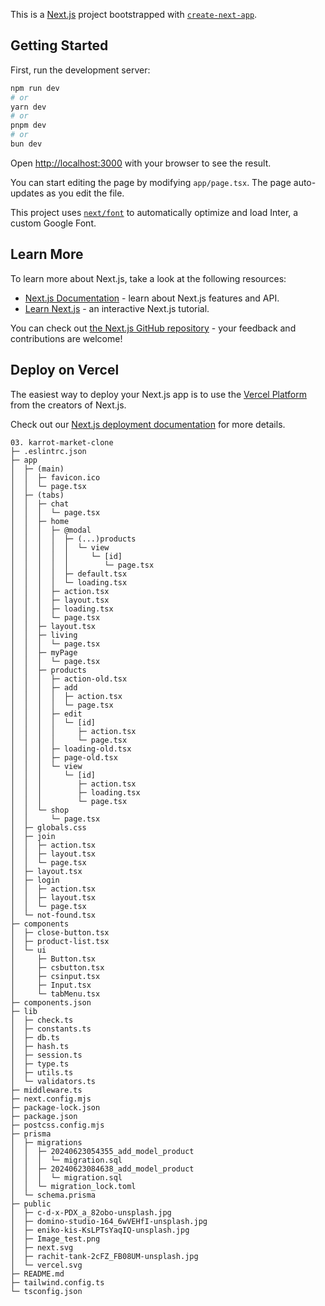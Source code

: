 This is a [Next.js](https://nextjs.org/) project bootstrapped with [`create-next-app`](https://github.com/vercel/next.js/tree/canary/packages/create-next-app).

## Getting Started

First, run the development server:

```bash
npm run dev
# or
yarn dev
# or
pnpm dev
# or
bun dev
```

Open [http://localhost:3000](http://localhost:3000) with your browser to see the result.

You can start editing the page by modifying `app/page.tsx`. The page auto-updates as you edit the file.

This project uses [`next/font`](https://nextjs.org/docs/basic-features/font-optimization) to automatically optimize and load Inter, a custom Google Font.

## Learn More

To learn more about Next.js, take a look at the following resources:

-   [Next.js Documentation](https://nextjs.org/docs) - learn about Next.js features and API.
-   [Learn Next.js](https://nextjs.org/learn) - an interactive Next.js tutorial.

You can check out [the Next.js GitHub repository](https://github.com/vercel/next.js/) - your feedback and contributions are welcome!

## Deploy on Vercel

The easiest way to deploy your Next.js app is to use the [Vercel Platform](https://vercel.com/new?utm_medium=default-template&filter=next.js&utm_source=create-next-app&utm_campaign=create-next-app-readme) from the creators of Next.js.

Check out our [Next.js deployment documentation](https://nextjs.org/docs/deployment) for more details.

```
03. karrot-market-clone
├─ .eslintrc.json
├─ app
│  ├─ (main)
│  │  ├─ favicon.ico
│  │  └─ page.tsx
│  ├─ (tabs)
│  │  ├─ chat
│  │  │  └─ page.tsx
│  │  ├─ home
│  │  │  ├─ @modal
│  │  │  │  ├─ (...)products
│  │  │  │  │  └─ view
│  │  │  │  │     └─ [id]
│  │  │  │  │        └─ page.tsx
│  │  │  │  ├─ default.tsx
│  │  │  │  └─ loading.tsx
│  │  │  ├─ action.tsx
│  │  │  ├─ layout.tsx
│  │  │  ├─ loading.tsx
│  │  │  └─ page.tsx
│  │  ├─ layout.tsx
│  │  ├─ living
│  │  │  └─ page.tsx
│  │  ├─ myPage
│  │  │  └─ page.tsx
│  │  ├─ products
│  │  │  ├─ action-old.tsx
│  │  │  ├─ add
│  │  │  │  ├─ action.tsx
│  │  │  │  └─ page.tsx
│  │  │  ├─ edit
│  │  │  │  └─ [id]
│  │  │  │     ├─ action.tsx
│  │  │  │     └─ page.tsx
│  │  │  ├─ loading-old.tsx
│  │  │  ├─ page-old.tsx
│  │  │  └─ view
│  │  │     └─ [id]
│  │  │        ├─ action.tsx
│  │  │        ├─ loading.tsx
│  │  │        └─ page.tsx
│  │  └─ shop
│  │     └─ page.tsx
│  ├─ globals.css
│  ├─ join
│  │  ├─ action.tsx
│  │  ├─ layout.tsx
│  │  └─ page.tsx
│  ├─ layout.tsx
│  ├─ login
│  │  ├─ action.tsx
│  │  ├─ layout.tsx
│  │  └─ page.tsx
│  └─ not-found.tsx
├─ components
│  ├─ close-button.tsx
│  ├─ product-list.tsx
│  └─ ui
│     ├─ Button.tsx
│     ├─ csbutton.tsx
│     ├─ csinput.tsx
│     ├─ Input.tsx
│     └─ tabMenu.tsx
├─ components.json
├─ lib
│  ├─ check.ts
│  ├─ constants.ts
│  ├─ db.ts
│  ├─ hash.ts
│  ├─ session.ts
│  ├─ type.ts
│  ├─ utils.ts
│  └─ validators.ts
├─ middleware.ts
├─ next.config.mjs
├─ package-lock.json
├─ package.json
├─ postcss.config.mjs
├─ prisma
│  ├─ migrations
│  │  ├─ 20240623054355_add_model_product
│  │  │  └─ migration.sql
│  │  ├─ 20240623084638_add_model_product
│  │  │  └─ migration.sql
│  │  └─ migration_lock.toml
│  └─ schema.prisma
├─ public
│  ├─ c-d-x-PDX_a_82obo-unsplash.jpg
│  ├─ domino-studio-164_6wVEHfI-unsplash.jpg
│  ├─ eniko-kis-KsLPTsYaqIQ-unsplash.jpg
│  ├─ Image_test.png
│  ├─ next.svg
│  ├─ rachit-tank-2cFZ_FB08UM-unsplash.jpg
│  └─ vercel.svg
├─ README.md
├─ tailwind.config.ts
└─ tsconfig.json

```
